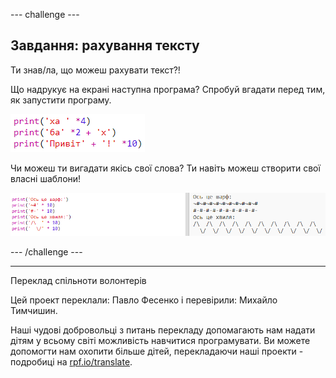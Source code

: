 --- challenge ---

## Завдання: рахування тексту

Ти знав/ла, що можеш рахувати текст?!

Що надрукує на екрані наступна програма? Спробуй вгадати перед тим, як запустити програму.

![знімок екрана](images/me-text-calc.png)

Чи можеш ти вигадати якісь свої слова? Ти навіть можеш створити свої власні шаблони!

![знімок екрана](images/me-patterns.png)

--- /challenge ---

***
Переклад спільноти волонтерів

Цей проект переклали: Павло Фесенко і перевірили: Михайло Тимчишин.

Наші чудові добровольці з питань перекладу допомагають нам надати дітям у всьому світі можливість навчитися програмувати. Ви можете допомогти нам охопити більше дітей, перекладаючи наші проекти - подробиці на [rpf.io/translate](https://rpf.io/translate).